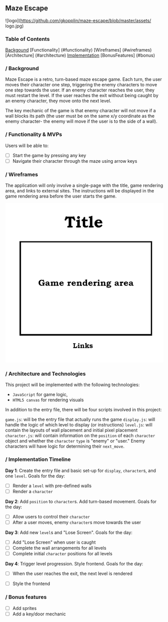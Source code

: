 ## Maze Escape

![logo](https://github.com/gkopplin/maze-escape/blob/master/assets/
logo.jpg)

### Table of Contents
[Backgound](#background)
[Functionality] (#functionality)
[Wireframes] (#wireframes)
[Architecture] (#architecture)
[Implementation](#implementation)
[BonusFeatures] (#bonus)


### <a name="backgound">/<a> Background

Maze Escape is a retro, turn-based maze escape game. Each turn, the user moves their character one step, triggering the enemy characters to move one step towards the user. If an enemy character reaches the user, they must restart the level. If the user reaches the exit without being caught by an enemy character, they move onto the next level. 

The key mechanic of the game is that enemy character will not move if a wall blocks its path (the user must be on the same x/y coordinate as the enemy character- the enemy will move if the user is to the side of a wall).

### <a name="functionality">/<a> Functionality & MVPs 

Users will be able to:

- [ ] Start the game by pressing any key
- [ ] Navigate their character through the maze using arrow keys

### <a name="wireframes">/<a> Wireframes

The application will only involve a single-page with the title, game rendering area, and links to external sites. The instructions will be displayed in the game rendering area before the user starts the game.

![wireframes](https://github.com/gkopplin/maze-escape/blob/master/assets/maze-escape-wireframe.jpg)


### <a name="architecture">/<a> Architecture and Technologies

This project will be implemented with the following technologies:

- `JavaScript` for game logic,
- `HTML5 canvas` for rendering visuals

In addition to the entry file, there will be four scripts involved in this project:

`game.js`: will be the entry file that actually runs the game
`display.js`: will handle the logic of which level to display (or instructions)
`level.js`: will contain the layouts of wall placement and initial pixel placement
`character.js`: will contain information on the `position` of each `character` object and whether the `character` `type` is "enemy" or "user." Enemy characters will have logic for determining their `next_move`.

### <a name="implementation">/<a> Implementation Timeline

**Day 1**: Create the entry file and basic set-up for `display`, `character`s, and one `level`. Goals for the day:

- [ ] Render a `level` with pre-defined walls
- [ ] Render a `character`

**Day 2**: Add `position` to `character`s. Add turn-based movement. Goals for the day:

- [ ] Allow users to control their `character`
- [ ] After a user moves, enemy `character`s move towards the user

**Day 3**: Add new `level`s and "Lose Screen". Goals for the day:

- [ ] Add "Lose Screen" when user is caught
- [ ] Complete the wall arrangements for all levels
- [ ] Complete initial `character` positions for all levels

**Day 4**: Trigger level progression. Style frontend. Goals for the day:

- [ ] When the user reaches the exit, the next level is rendered
- [ ] Style the frontend


### <a name="bonus">/<a> Bonus features

- [ ] Add sprites
- [ ] Add a key/door mechanic
